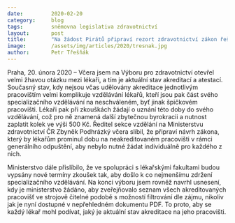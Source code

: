 ```yaml
---
date:         2020-02-20
category:     blog
tags:         sněmovna legislativa zdravotnictví
layout:       post
title:        "Na žádost Pirátů připraví rezort zdravotnictví zákon řešící uznání působení studujících lékařů na neakreditovaných pracovištích"
image:        /assets/img/articles/2020/tresnak.jpg
author:       Petr Třešňák
---
```



Praha, 20. února 2020 – Včera jsem na Výboru pro zdravotnictví otevřel velmi žhavou otázku mezi lékaři, a tím je aktuální stav akreditací a atestací. Současný stav, kdy nejsou včas udělovány akreditace jednotlivým pracovištím velmi komplikuje vzdělávání lékařů, kteří jsou pak část svého specializačního vzdělávání na neschváleném, byť jinak špičkovém pracovišti. Lékaři pak při zkouškách žádají o uznání této doby do svého vzdělávání, což pro ně znamená další zbytečnou byrokracii a nutnost zaplatit kolek ve výši 500 Kč. Ředitel sekce vzdělání na Ministerstvu zdravotnictví ČR Zbyněk Podhrázký včera slíbil, že připraví návrh zákona, který by lékařům prominul dobu na neakreditovaném pracovišti v rámci generálního odpuštění, aby nebylo nutné žádat individuálně pro každého z nich. 


Ministerstvo dále přislíbilo, že ve spolupráci s lékařskými fakultami budou vypsány nové termíny zkoušek tak, aby došlo k co nejmenšímu zdržení specializačního vzdělávání. Na konci výboru jsem rovněž navrhl usnesení, kdy je ministerstvo žádáno, aby zveřejňovalo seznam všech akreditovaných pracovišť ve strojově čitelné podobě s možností filtrování dle zájmu, nikoliv jak je nyní dostupné v nepřehledném dokumentu PDF. To proto, aby se každý lékař mohl podívat, jaký je aktuální stav akreditace na jeho pracovišti. 
